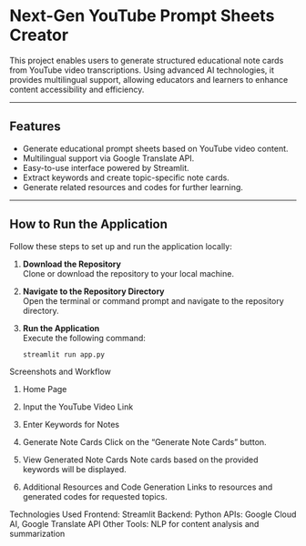 # Next-Gen YouTube Prompt Sheets Creator


This project enables users to generate structured educational note cards from YouTube video transcriptions. Using advanced AI technologies, it provides multilingual support, allowing educators and learners to enhance content accessibility and efficiency.

---

## Features

- Generate educational prompt sheets based on YouTube video content.
- Multilingual support via Google Translate API.
- Easy-to-use interface powered by Streamlit.
- Extract keywords and create topic-specific note cards.
- Generate related resources and codes for further learning.

---

## How to Run the Application

Follow these steps to set up and run the application locally:

1. **Download the Repository**  
   Clone or download the repository to your local machine.

2. **Navigate to the Repository Directory**  
   Open the terminal or command prompt and navigate to the repository directory.

3. **Run the Application**  
   Execute the following command:  
   ```bash
   streamlit run app.py
Screenshots and Workflow
1. Home Page

2. Input the YouTube Video Link


3. Enter Keywords for Notes


4. Generate Note Cards
Click on the “Generate Note Cards” button.

5. View Generated Note Cards
Note cards based on the provided keywords will be displayed.


6. Additional Resources and Code Generation
Links to resources and generated codes for requested topics.



Technologies Used
Frontend: Streamlit
Backend: Python
APIs: Google Cloud AI, Google Translate API
Other Tools: NLP for content analysis and summarization
